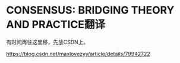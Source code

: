 # CONSENSUS:  BRIDGING THEORY AND PRACTICE翻译

有时间再往这里移，先放CSDN上。

https://blog.csdn.net/maxlovezyy/article/details/79942722
